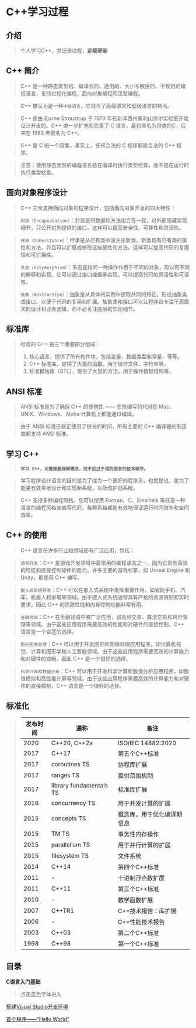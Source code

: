 # **C++学习过程**

## 介绍

> 个人学习C++，并记录过程，**~~定期更新~~**

## C++ 简介

> C++ 是一种静态类型的、编译式的、通用的、大小写敏感的、不规则的编程语言，支持过程化编程、面向对象编程和泛型编程。

> C++ 被认为是一种`中级语言`，它综合了高级语言和低级语言的特点。

> C++ 是由 Bjarne Stroustrup 于 1979 年在新泽西州美利山贝尔实验室开始设计开发的。C++ 进一步扩充和完善了 C 语言，最初命名为带类的C，后来在 1983 年更名为 C++。

> C++ 是 C 的一个超集，事实上，任何合法的 C 程序都是合法的 C++ 程序。

> 注意：使用静态类型的编程语言是在编译时执行类型检查，而不是在运行时执行类型检查。

## 面向对象程序设计

> C++ 完全支持面向对象的程序设计，包括面向对象开发的四大特性：

> `封装（Encapsulation）`：封装是将数据和方法组合在一起，对外部隐藏实现细节，只公开对外提供的接口。这样可以提高安全性、可靠性和灵活性。

> `继承（Inheritance）`：继承是从已有类中派生出新类，新类具有已有类的属性和方法，并且可以扩展或修改这些属性和方法。这样可以提高代码的复用性和可扩展性。

> `多态（Polymorphism）`：多态是指同一种操作作用于不同的对象，可以有不同的解释和实现。它可以通过接口或继承实现，可以提高代码的灵活性和可读性。

> `抽象（Abstraction）`：抽象是从具体的实例中提取共同的特征，形成抽象类或接口，以便于代码的复用和扩展。抽象类和接口可以让程序员专注于高层次的设计和业务逻辑，而不必关注底层的实现细节。

## 标准库

> 标准的 C++ 由三个重要部分组成：
> 
> 1. 核心语言，提供了所有构件块，包括变量、数据类型和常量，等等。
> 2. C++ 标准库，提供了大量的函数，用于操作文件、字符串等。
> 3. 标准模板库（STL），提供了大量的方法，用于操作数据结构等。

## ANSI 标准

> ANSI 标准是为了确保 C++ 的便携性 —— 您所编写的代码在 Mac、UNIX、Windows、Alpha 计算机上都能通过编译。

> 由于 ANSI 标准已稳定使用了很长的时间，所有主要的 C++ 编译器的制造商都支持 ANSI 标准。

## 学习 C++

> **`学习 C++，关键是要理解概念，而不应过于深究语言的技术细节。`**

> 学习程序设计语言的目的是为了成为一个更好的程序员，也就是说，是为了能更有效率地设计和实现新系统，以及维护旧系统。

> C++ 支持多种编程风格。您可以使用 Fortran、C、Smalltalk 等任意一种语言的编程风格来编写代码。每种风格都能有效地保证运行时间效率和空间效率。

## C++ 的使用

> C++ 语言在许多行业和领域都有广泛应用，包括：

> `游戏开发`：C++ 是游戏开发领域中最常用的编程语言之一，因为它具有高效的性能和直接控制硬件的能力。许多主要的游戏引擎，如 Unreal Engine 和 Unity，都使用 C++ 编写。

> `嵌入式系统开发`：C++ 可以在嵌入式系统中发挥重要作用，如智能手机、汽车、机器人和家电等领域。由于嵌入式系统通常具有严格的资源限制和实时要求，因此 C++ 的高效性能和内存控制功能非常有用。

> `金融领域`：C++ 在金融领域中被广泛应用，如高频交易、算法交易和风险管理等领域。由于这些应用程序需要高效的性能和对硬件的直接控制，C++ 语言是一个合适的选择。

> `图形图像处理`：C++ 可以用于开发图形和图像处理应用程序，如计算机视觉、计算机图形学和人工智能领域。由于这些应用程序需要高效的计算能力和对硬件的控制，因此 C++ 是一个很好的选择。

> `科学计算和数值分析`：C++ 可以用于开发科学计算和数值分析应用程序，如数值模拟和高性能计算等领域。由于这些应用程序需要高效的计算能力和对硬件的直接控制，C++ 语言是一个很好的选择。

## 标准化

> | 发布时间  | 通称                    | 备注                       |
> | ----     | -                       | -                         |
> | 2020     | C++20, C++2a            | ISO/IEC 14882:2020        |
> | 2017     | C++17                   | 第五个C++标准              |
> | 2017     | coroutines TS           | 协程库扩展                 |
> | 2017     | ranges TS               | 提供范围机制               |
> | 2017     | library fundamentals TS | 标准库扩展                 |
> | 2016     | concurrency TS          | 用于并发计算的扩展          |
> | 2015     | concepts TS             | 概念库，用于优化编译期信息   |
> | 2015     | TM TS                   | 事务性内存操作              |
> | 2015     | parallelism TS          | 用于并行计算的扩展          |
> | 2015     | filesystem TS           | 文件系统                   |
> | 2014     | C++14                   | 第四个C++标准              |
> | 2011     | -                       | 十进制浮点数扩展           |
> | 2011     | C++11                   | 第三个C++标准              |
> | 2010     | -                       | 数学函数扩展               |
> | 2007     | C++TR1                  | C++技术报告：库扩展        |
> | 2006     | -                       | C++性能技术报告            |
> | 2003     | C++03                   | 第二个C++标准              |
> | 1998     | C++98                   | 第一个C++标准              |

## 目录

**C语言入门基础**

> 点击蓝色字体进入

[搭建Visual Studio开发环境](https://github.com/GuangYu-yu/Learn-C-language-from-scratch/blob/main/%E7%9B%AE%E5%BD%95%E6%96%87%E4%BB%B6/%E6%90%AD%E5%BB%BAVisual%20Studio%E5%BC%80%E5%8F%91%E7%8E%AF%E5%A2%83.md)

[首个程序——“Hello World”](https://github.com/GuangYu-yu/Learn-C-language-from-scratch/blob/main/%E7%9B%AE%E5%BD%95%E6%96%87%E4%BB%B6/%E9%A6%96%E4%B8%AA%E7%A8%8B%E5%BA%8F%E2%80%94%E2%80%94%E2%80%9CHello%20World.md)

